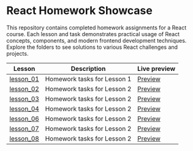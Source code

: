 # React Homework Showcase

This repository contains completed homework assignments for a React course. Each lesson and task demonstrates practical usage of React concepts, components, and modern frontend development techniques. Explore the folders to see solutions to various React challenges and projects.

| Lesson                  | Description                 | Live preview                                                            |
| ----------------------- | --------------------------- | ----------------------------------------------------------------------- |
| [lesson_01](lesson_01/) | Homework tasks for Lesson 1 | [Preview](https://arkanit7.github.io/react_fls_homework_2025/lesson_01) |
| [lesson_02](lesson_02/) | Homework tasks for Lesson 2 | [Preview](https://react-fls-homework-2025-lesson-02.netlify.app/)       |
| [lesson_03](lesson_03/) | Homework tasks for Lesson 2 | [Preview](https://react-fls-homework-2025-lesson-03.netlify.app/)       |
| [lesson_04](lesson_04/) | Homework tasks for Lesson 2 | [Preview](https://react-fls-homework-2025-lesson-04.netlify.app/)       |
| [lesson_06](lesson_06/) | Homework tasks for Lesson 2 | [Preview](https://react-fls-homework-2025-lesson-06.netlify.app/)       |
| [lesson_07](lesson_07/) | Homework tasks for Lesson 2 | [Preview](https://react-fls-homework-2025-lesson-07.netlify.app/)       |
| [lesson_08](lesson_08/) | Homework tasks for Lesson 2 | [Preview](https://react-fls-homework-2025-lesson-08.netlify.app/)       |
